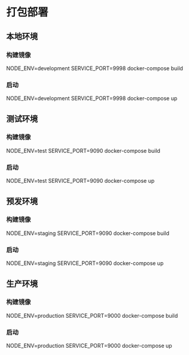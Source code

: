 # 打包部署

## 本地环境

### 构建镜像

NODE_ENV=development SERVICE_PORT=9998 docker-compose build

### 启动

NODE_ENV=development SERVICE_PORT=9998 docker-compose up

## 测试环境

### 构建镜像

NODE_ENV=test SERVICE_PORT=9090 docker-compose build

### 启动

NODE_ENV=test SERVICE_PORT=9090 docker-compose up

## 预发环境

### 构建镜像

NODE_ENV=staging SERVICE_PORT=9090 docker-compose build

### 启动

NODE_ENV=staging SERVICE_PORT=9090 docker-compose up

## 生产环境

### 构建镜像

NODE_ENV=production SERVICE_PORT=9000 docker-compose build

### 启动

NODE_ENV=production SERVICE_PORT=9000 docker-compose up
